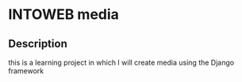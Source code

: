 # INTOWEB media

## Description

this is a learning project in which I will create media using the Django framework
